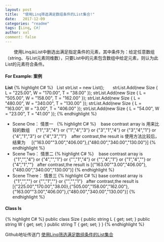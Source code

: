 ```yaml
---
layout: post
title:  "使用Linq筛选满足数组条件的List集合!"
date:   2017-12-09
categories: "readme"
tags: [Linq, C#]
author: xxl
comment: false
---
```

　　使用Linq从List中删选出满足指定条件的元素，其中条件为：给定任意数组（string、与List元素同维数），只要List中的元素包含数组中给定元素，则认为此List的元素符合条件。
 
#### For Example: 案例

**List**
{% highlight C# %}
    List<Size> strList = new List<Size>();      
    strList.Add(new Size { L = "225.00", W = "170.00", T = "38.00" });
    strList.Add(new Size { L = "505.00", W = "158.00", T = "162.00" });
    strList.Add(new Size { L = "480.00", W = "340.00", T = "130.00" });
    strList.Add(new Size { L = "163.00", W = "3.00", T = "406.00" });
    strList.Add(new Size { L = "54.00", W = "23.00", T = "41.00" });
{% endhighlight %}
* Scene One： 情景一  
{% highlight C# %}
    base contrast array is 用来比较的数组
       {"1","3","4"} or {"1","4","3"} or {"3","1","4"} or {"3","4","1"} or {"4","1","3"} or {"4","3","1"}
    after contrast,the result is 使用方法比较后，结果为
       [{"163.00""3.00","406.00"},{"480.00","340.00","130.00"}]
{% endhighlight %}
* Scene Two： 情景二
{% highlight C# %}
    base contrast array is
      {"1","","4"} or  {"4","","1"} or  {"","1","4"} or  {"","4","1"} or  {"1","4",""} or  {"4","1",""}
    after contrast,the result is
      [{"163.00""3.00","406.00"},{"480.00","340.00","130.00"}]
{% endhighlight %}
* Scene There： 情景三
{% highlight C# %}
    base contrast array is
      {"1","",""} or  {"","1",""} or  {"","","1"} 
    after contrast,the result is
      [{"225.00","170.00","38.00},{"505.00","158.00","162.00"},
      {"163.00""3.00","406.00"},{"480.00","340.00","130.00"}]
{% endhighlight %}
#### Class Is
{% highlight C# %}
public class Size
{
  public string L { get; set; }
  public string W { get; set; }
  public string T { get; set; }
}
{% endhighlight %}



Github地址传送门  [使用Linq筛选满足数组条件的List集合]

[使用Linq筛选满足数组条件的List集合]: https://github.com/xxlllq/Linq_List_Contrast_Baseon_Array
